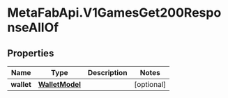 # MetaFabApi.V1GamesGet200ResponseAllOf

## Properties

Name | Type | Description | Notes
------------ | ------------- | ------------- | -------------
**wallet** | [**WalletModel**](WalletModel.md) |  | [optional] 


